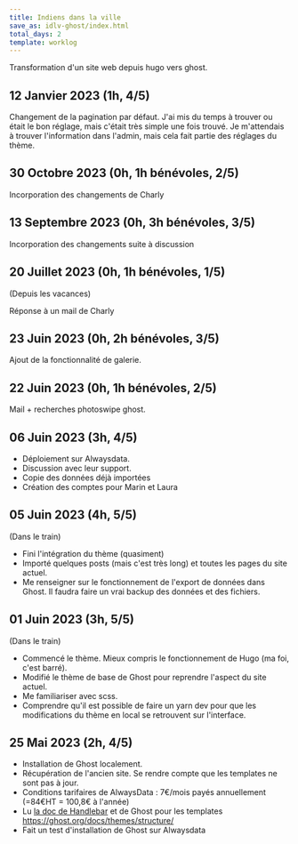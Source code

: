 ```yaml
---
title: Indiens dans la ville
save_as: idlv-ghost/index.html
total_days: 2
template: worklog
---
```


Transformation d'un site web depuis hugo vers ghost.

## 12 Janvier 2023 (1h, 4/5)

Changement de la pagination par défaut. J'ai mis du temps à trouver ou était le bon réglage, mais c'était très simple une fois trouvé. Je m'attendais à trouver l'information dans l'admin, mais cela fait partie des réglages du thème.

## 30 Octobre 2023 (0h, 1h bénévoles, 2/5)

Incorporation des changements de Charly

## 13 Septembre 2023 (0h, 3h bénévoles, 3/5)

Incorporation des changements suite à discussion

## 20 Juillet 2023 (0h, 1h bénévoles, 1/5)

(Depuis les vacances)

Réponse à un mail de Charly

## 23 Juin 2023 (0h, 2h bénévoles, 3/5)

Ajout de la fonctionnalité de galerie.

## 22 Juin 2023 (0h, 1h bénévoles, 2/5)

Mail + recherches photoswipe ghost.

## 06 Juin 2023 (3h, 4/5)

- Déploiement sur Alwaysdata.
- Discussion avec leur support.
- Copie des données déjà importées
- Création des comptes pour Marin et Laura


## 05 Juin 2023 (4h, 5/5)

(Dans le train)

- Fini l'intégration du thème (quasiment)
- Importé quelques posts (mais c'est très long) et toutes les pages du site actuel.
- Me renseigner sur le fonctionnement de l'export de données dans Ghost. Il faudra faire un vrai backup des données et des fichiers.

## 01 Juin 2023 (3h, 5/5)

(Dans le train)

- Commencé le thème. Mieux compris le fonctionnement de Hugo (ma foi, c'est barré).
- Modifié le thème de base de Ghost pour reprendre l'aspect du site actuel.
- Me familiariser avec scss.
- Comprendre qu'il est possible de faire un yarn dev pour que les modifications du thème en local se retrouvent sur l'interface.

## 25 Mai 2023 (2h, 4/5)

- Installation de Ghost localement.
- Récupération de l'ancien site. Se rendre compte que les templates ne sont pas à jour.
- Conditions tarifaires de AlwaysData : 7€/mois payés annuellement (=84€HT = 100,8€ à l'année)
- Lu [la doc de Handlebar](https://handlebarsjs.com/guide/block-helpers.html#raw-blocks) et de Ghost pour les templates https://ghost.org/docs/themes/structure/
- Fait un test d'installation de Ghost sur Alwaysdata
